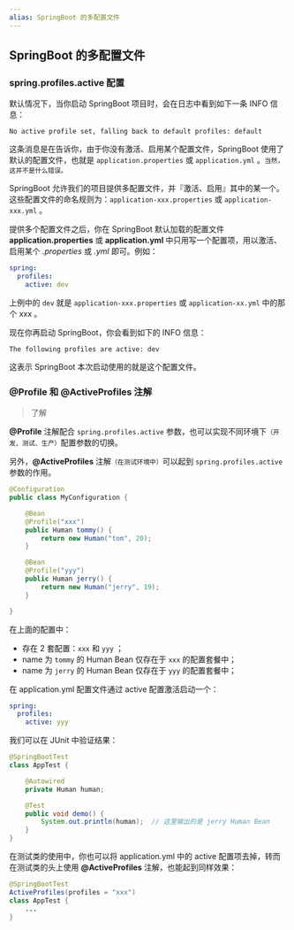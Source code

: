 ```yaml
---
alias: SpringBoot 的多配置文件
---
```


## SpringBoot 的多配置文件

### spring.profiles.active 配置

默认情况下，当你启动 SpringBoot 项目时，会在日志中看到如下一条 INFO 信息：

``` txt:no-line-numbers
No active profile set, falling back to default profiles: default
```

这条消息是在告诉你，由于你没有激活、启用某个配置文件，SpringBoot 使用了默认的配置文件，也就是 `application.properties` 或 `application.yml` 。<small>当然，这并不是什么错误。</small>

SpringBoot 允许我们的项目提供多配置文件，并『激活、启用』其中的某一个。这些配置文件的命名规则为：`application-xxx.properties` 或 `application-xxx.yml` 。

提供多个配置文件之后，你在 SpringBoot 默认加载的配置文件 **application.properties** 或 **application.yml** 中只用写一个配置项，用以激活、启用某个 *.properties* 或 *.yml* 即可。例如：

```yaml
spring:
  profiles:
    active: dev
```

上例中的 `dev` 就是 `application-xxx.properties` 或 `application-xx.yml` 中的那个 xxx 。

现在你再启动 SpringBoot，你会看到如下的 INFO 信息：

``` txt:no-line-numbers
The following profiles are active: dev
```

这表示 SpringBoot 本次启动使用的就是这个配置文件。


### @Profile 和 @ActiveProfiles 注解 

> 了解

**@Profile** 注解配合 `spring.profiles.active` 参数，也可以实现不同环境下<small>（开发、测试、生产）</small>配置参数的切换。

另外，**@ActiveProfiles** 注解<small>（在测试环境中）</small>可以起到 `spring.profiles.active` 参数的作用。

```java
@Configuration
public class MyConfiguration {

    @Bean
    @Profile("xxx")
    public Human tommy() {
        return new Human("tom", 20);
    }

    @Bean
    @Profile("yyy")
    public Human jerry() {
        return new Human("jerry", 19);
    }

}
```

在上面的配置中：

- 存在 2 套配置：`xxx` 和 `yyy` ；
- name 为 `tommy` 的 Human Bean 仅存在于 `xxx` 的配置套餐中；
- name 为 `jerry` 的 Human Bean 仅存在于 `yyy` 的配置套餐中；

在 application.yml 配置文件通过 active 配置激活启动一个：

```yaml
spring:
  profiles:
    active: yyy
```

我们可以在 JUnit 中验证结果：

```java
@SpringBootTest
class AppTest {

    @Autowired
    private Human human;

    @Test
    public void demo() {
        System.out.println(human);  // 这里输出的是 jerry Human Bean
    }
}
```

在测试类的使用中，你也可以将 application.yml 中的 active 配置项去掉，转而在测试类的头上使用 **@ActiveProfiles** 注解，也能起到同样效果：

```java
@SpringBootTest
ActiveProfiles(profiles = "xxx")
class AppTest {
    ...
}
```
